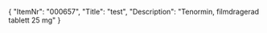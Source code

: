 {
  "ItemNr": "000657",
  "Title": "test",
  "Description": "Tenormin, filmdragerad tablett 25 mg"
}